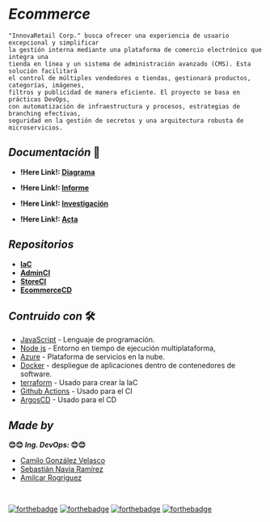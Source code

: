 # <b> _**Ecommerce**_ </b>

    "InnovaRetail Corp." busca ofrecer una experiencia de usuario excepcional y simplificar 
    la gestión interna mediante una plataforma de comercio electrónico que integra una 
    tienda en línea y un sistema de administración avanzado (CMS). Esta solución facilitará 
    el control de múltiples vendedores o tiendas, gestionará productos, categorías, imágenes, 
    filtros y publicidad de manera eficiente. El proyecto se basa en prácticas DevOps, 
    con automatización de infraestructura y procesos, estrategias de branching efectivas, 
    seguridad en la gestión de secretos y una arquitectura robusta de microservicios.
   

## <b> _Documentación_ </b> 📄

- **!Here Link!: [Diagrama](https://drive.google.com/file/d/1cXTemTJHsVnEOia_B0CTaPzBDNIW4PyG/view?usp=sharing)**

- **!Here Link!: [Informe](https://docs.google.com/document/d/1kUrUci1jmYjUvVWau-KCpyo4l4Ss4eGaMHVj4EyOuJs/edit?usp=sharing)**

- **!Here Link!: [Investigación](https://docs.google.com/document/d/1aaH835T2fMgqeo_P8yBqtOZiTH8YpHVKhM6h1ZJ_KLU/edit?usp=sharing)**

- **!Here Link!: [Acta](https://docs.google.com/document/d/19GDCuFgKVXy5wjTXVUjY0ZuXMquSjLSR26RotD2Q_70/edit?usp=sharing)**

## <b> _Repositorios_ </b>

- **[IaC](https://github.com/camilogonzalez7424/ecommerce-IaC)**
- **[AdminCI](https://github.com/Sebastianavia/ecommerce-AdminCI.git)**
- **[StoreCI](https://github.com/Sebastianavia/ecommerce-StoreCI.git)**
- **[EcommerceCD](https://github.com/camilogonzalez7424/ecommerce-CD)**


## <b> _Contruido con_ </b> 🛠️

+ [JavaScript](https://developer.mozilla.org/en-US/docs/Web/JavaScript) - Lenguaje de programación.
+ [Node js](https://nodejs.org/en) - Entorno en tiempo de ejecución multiplataforma,
+ [Azure](https://azure.microsoft.com/es-es/) - Plataforma de servicios en la nube.
+ [Docker](https://www.docker.com/) -  despliegue de aplicaciones dentro de contenedores de software.
+ [terraform](https://www.terraform.io/) - Usado para crear la IaC
+ [Github Actions](https://docs.github.com/es/actions) - Usado para el CI
+ [ArgosCD](https://argo-cd.readthedocs.io/en/stable/) - Usado para el CD


## <b> _Made by_ </b>
<b> 😊😊 _**Ing. DevOps:**_ 😊😊 </b>

+ [Camilo González Velasco](https://github.com/camilogonzalez7424 "Camilo G.")
+ [Sebastián Navia Ramírez ](https://github.com/Sebastianavia "Sebastián N.")
+ [Amilcar Rogriguez ](https://github.com/Amilcar-Steban "Amilcar R.")



<br>

[![forthebadge](https://forthebadge.com/images/badges/made-with-javascript.svg)](https://forthebadge.com)
[![forthebadge](https://forthebadge.com/images/badges/made-with-next-13.svg)](https://forthebadge.com)
[![forthebadge](https://forthebadge.com/images/badges/docker-container.svg)](https://forthebadge.com)
[![forthebadge](https://forthebadge.com/images/badges/built-with-love.svg)](https://forthebadge.com)
